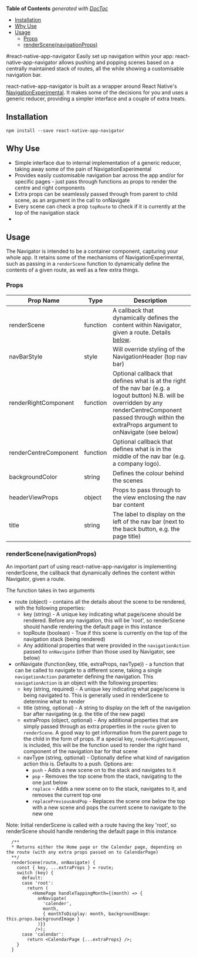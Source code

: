 <!-- START doctoc generated TOC please keep comment here to allow auto update -->
<!-- DON'T EDIT THIS SECTION, INSTEAD RE-RUN doctoc TO UPDATE -->
**Table of Contents**  *generated with [DocToc](https://github.com/thlorenz/doctoc)*

- [Installation](#installation)
- [Why Use](#why-use)
- [Usage](#usage)
  - [Props](#props)
  - [renderScene(navigationProps)](#renderscenenavigationprops)

<!-- END doctoc generated TOC please keep comment here to allow auto update -->

#react-native-app-navigator
Easily set up navigation within your app: react-native-app-navigator allows pushing and popping scenes based on a centrally maintained stack of routes, all the while showing a customisable navigation bar.

react-native-app-navigator is built as a wrapper around React Native's [NavigationExperimental](http://facebook.github.io/react-native/docs/navigation.html#navigationexperimental). It makes some of the decisions for you and uses a generic reducer, providing a simpler interface and a couple of extra treats.

## Installation
```npm install --save react-native-app-navigator```

## Why Use
* Simple interface due to internal implementation of a generic reducer, taking away some of the pain of NavigationExperimental
* Provides easily customisable navigation bar across the app and/or for specific pages - just pass through functions as props to render the centre and right components
* Extra props can be seamlessly passed through from parent to child scene, as an argument in the call to onNavigate
* Every scene can check a prop ```topRoute``` to check if it is currently at the top of the navigation stack
*

## Usage
The Navigator is intended to be a container component, capturing your whole app. It retains some of the mechanisms of NavigationExperimental, such as passing in a ```renderScene``` function to dynamically define the contents of a given route, as well as a few extra things.

### Props
| Prop Name             | Type     | Description                                                                                                                                                                                                             |
| --------------------- | -------- | ----------------------------------------------------------------------------------------------------------------------------------------------------------------------------------------------------------------------- |
| renderScene           | function | A callback that dynamically defines the content within Navigator, given a route. Details [below](#renderscenenavigationprops).                                                                                        |
| navBarStyle           | style    | Will override styling of the NavigationHeader (top nav bar)                                                                                                                                                             |
| renderRightComponent  | function | Optional callback that defines what is at the right of the nav bar (e.g. a logout button) N.B. will be overridden by any renderCentreComponent passed through within the extraProps argument to onNavigate (see below)                                                                                                                               |
| renderCentreComponent | function | Optional callback that defines what is in the middle of the nav bar (e.g. a company logo). |
| backgroundColor       | string   | Defines the colour behind the scenes                                                                                                                                                                                    |
| headerViewProps       | object   | Props to pass through to the view enclosing the nav bar content                                                                                                                                                         |
| title                 | string   | The label to display on the left of the nav bar (next to the back button, e.g. the page title)                                                                                                                          |

### renderScene(navigationProps)
An important part of using react-native-app-navigator is implementing renderScene, the callback that dynamically defines the content within Navigator, given a route.

The function takes in two arguments
* route (object) - contains all the details about the scene to be rendered, with the following properties:
    * key (string) - A unique key indicating what page/scene should be rendered. Before any navigation, this will be 'root', so renderScene should handle rendering the default page in this instance
    * topRoute (boolean) - True if this scene is currently on the top of the navigation stack (being rendered)
    * Any additional properties that were provided in the ```navigationAction``` passed to ```onNavigate``` (other than those used by Navigator, see below)
* onNavigate (function(key, title, extraProps, navType)) - a function that can be called to navigate to a different scene, taking a single ```navigationAction``` parameter defining the navigation. This ```navigationAction``` is an object with the following properties:
    * key (string, required) - A unique key indicating what page/scene is being navigated to. This is generally used in renderScene to determine what to render
    * title (string, optional) - A string to display on the left of the navigation bar after navigating (e.g. the title of the new page)
    * extraProps (object, optional) - Any additional properties that are simply passed through as extra properties in the ```route``` given to ```renderScene```. A good way to get information from the parent page to the child in the form of props. If a special key, ```renderRightComponent```, is included, this will be the function used to render the right hand component of the navigation bar for that scene
    * navType (string, optional) - Optionally define what kind of navigation action this is. Defaults to a push. Options are:
        * ```push``` - Adds a new scene on to the stack and navigates to it
        * ```pop``` - Removes the top scene from the stack, navigating to the one just below
        * ```replace``` - Adds a new scene on to the stack, navigates to it, and removes the current top one
        * ```replacePreviousAndPop``` - Replaces the scene one below the top with a new scene and pops the current scene to navigate to the new one

Note: Initial renderScene is called with a route having the key 'root', so renderScene should handle rendering the default page in this instance

```
  /**
  * Returns either the Home page or the Calendar page, depending on the route (with any extra props passed on to CalendarPage)
  **/
  renderScene(route, onNavigate) {
    const { key, ...extraProps } = route;
    switch (key) {
      default:
      case 'root':
        return (
          <HomePage handleTappingMonth={(month) => {
            onNavigate(
              'calender',
              month,
              { monthToDisplay: month, backgroundImage: this.props.backgroundImage }
            )}}
           />);
      case 'calendar':
        return <CalendarPage {...extraProps} />;
    }
  }
```
